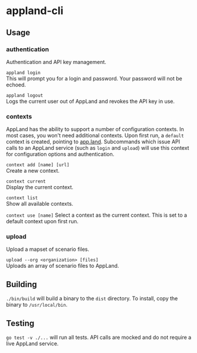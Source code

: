 # appland-cli

## Usage
### authentication
Authentication and API key management.

`appland login`  
This will prompt you for a login and password. Your password will not be echoed.

`appland logout`  
Logs the current user out of AppLand and revokes the API key in use.

### contexts
AppLand has the ability to support a number of configuration contexts. In most
cases, you won't need additional contexts. Upon first run, a `default` context
is created, pointing to [app.land](https://app.land). Subcommands which issue
API calls to an AppLand service (such as `login` and `upload`) will use this
context for configuration options and authentication.

`context add [name] [url]`  
Create a new context.

`context current`  
Display the current context.

`context list`  
Show all available contexts.

`context use [name]`
Select a context as the current context. This is set to a default context upon
first run.

### upload
Upload a mapset of scenario files.

`upload --org <organization> [files]`  
Uploads an array of scenario files to AppLand.

## Building
`./bin/build` will build a binary to the `dist` directory. To install, copy the
binary to `/usr/local/bin`.

## Testing
`go test -v ./...` will run all tests. API calls are mocked and do not require a
live AppLand service.
